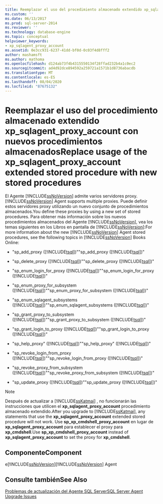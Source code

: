 ```yaml
---
title: Reemplazar el uso del procedimiento almacenado extendido xp_sqlagent_proxy_account por los procedimientos almacenados nuevos | Microsoft Docs
ms.custom: ''
ms.date: 06/13/2017
ms.prod: sql-server-2014
ms.reviewer: ''
ms.technology: database-engine
ms.topic: conceptual
helpviewer_keywords:
- xp_sqlagent_proxy_account
ms.assetid: 0e3cc931-6237-41dd-bf0d-0c03f4d8fff2
author: mashamsft
ms.author: mathoma
ms.openlocfilehash: d124ab73f4b4315550134f28ffad232b4a1c0ec2
ms.sourcegitcommit: ad4d92dce894592a259721a1571b1d8736abacdb
ms.translationtype: MT
ms.contentlocale: es-ES
ms.lasthandoff: 08/04/2020
ms.locfileid: "87675132"
---
```

# <a name="replace-usage-of-the-xp_sqlagent_proxy_account-extended-stored-procedure-with-new-stored-procedures"></a><span data-ttu-id="9a591-102">Reemplazar el uso del procedimiento almacenado extendido xp_sqlagent_proxy_account con nuevos procedimientos almacenados</span><span class="sxs-lookup"><span data-stu-id="9a591-102">Replace usage of the xp_sqlagent_proxy_account extended stored procedure with new stored procedures</span></span>
  <span data-ttu-id="9a591-103">El Agente [!INCLUDE[ssNoVersion](../../includes/ssnoversion-md.md)] admite varios servidores proxy.</span><span class="sxs-lookup"><span data-stu-id="9a591-103">[!INCLUDE[ssNoVersion](../../includes/ssnoversion-md.md)] Agent supports multiple proxies.</span></span> <span data-ttu-id="9a591-104">Puede definir estos servidores proxy utilizando un nuevo conjunto de procedimientos almacenados.</span><span class="sxs-lookup"><span data-stu-id="9a591-104">You define these proxies by using a new set of stored procedures.</span></span> <span data-ttu-id="9a591-105">Para obtener más información sobre los nuevos procedimientos almacenados del Agente [!INCLUDE[ssNoVersion](../../includes/ssnoversion-md.md)], vea los temas siguientes en los Libros en pantalla de [!INCLUDE[ssNoVersion](../../includes/ssnoversion-md.md)]:</span><span class="sxs-lookup"><span data-stu-id="9a591-105">For more information about the new [!INCLUDE[ssNoVersion](../../includes/ssnoversion-md.md)] Agent stored procedures, see the following topics in [!INCLUDE[ssNoVersion](../../includes/ssnoversion-md.md)] Books Online:</span></span>  
  
-   <span data-ttu-id="9a591-106">"sp_add_proxy ([!INCLUDE[tsql](../../includes/tsql-md.md)])"</span><span class="sxs-lookup"><span data-stu-id="9a591-106">"sp_add_proxy ([!INCLUDE[tsql](../../includes/tsql-md.md)])"</span></span>  
  
-   <span data-ttu-id="9a591-107">"sp_delete_proxy ([!INCLUDE[tsql](../../includes/tsql-md.md)])"</span><span class="sxs-lookup"><span data-stu-id="9a591-107">"sp_delete_proxy ([!INCLUDE[tsql](../../includes/tsql-md.md)])"</span></span>  
  
-   <span data-ttu-id="9a591-108">"sp_enum_login_for_proxy ([!INCLUDE[tsql](../../includes/tsql-md.md)])"</span><span class="sxs-lookup"><span data-stu-id="9a591-108">"sp_enum_login_for_proxy ([!INCLUDE[tsql](../../includes/tsql-md.md)])"</span></span>  
  
-   <span data-ttu-id="9a591-109">"sp_enum_proxy_for_subsystem ([!INCLUDE[tsql](../../includes/tsql-md.md)])"</span><span class="sxs-lookup"><span data-stu-id="9a591-109">"sp_enum_proxy_for_subsystem ([!INCLUDE[tsql](../../includes/tsql-md.md)])"</span></span>  
  
-   <span data-ttu-id="9a591-110">"sp_enum_sqlagent_subsystems ([!INCLUDE[tsql](../../includes/tsql-md.md)])"</span><span class="sxs-lookup"><span data-stu-id="9a591-110">"sp_enum_sqlagent_subsystems ([!INCLUDE[tsql](../../includes/tsql-md.md)])"</span></span>  
  
-   <span data-ttu-id="9a591-111">"sp_grant_proxy_to_subsystem ([!INCLUDE[tsql](../../includes/tsql-md.md)])"</span><span class="sxs-lookup"><span data-stu-id="9a591-111">"sp_grant_proxy_to_subsystem ([!INCLUDE[tsql](../../includes/tsql-md.md)])"</span></span>  
  
-   <span data-ttu-id="9a591-112">"sp_grant_login_to_proxy ([!INCLUDE[tsql](../../includes/tsql-md.md)])"</span><span class="sxs-lookup"><span data-stu-id="9a591-112">"sp_grant_login_to_proxy ([!INCLUDE[tsql](../../includes/tsql-md.md)])"</span></span>  
  
-   <span data-ttu-id="9a591-113">"sp_help_proxy" ([!INCLUDE[tsql](../../includes/tsql-md.md)])"</span><span class="sxs-lookup"><span data-stu-id="9a591-113">"sp_help_proxy" ([!INCLUDE[tsql](../../includes/tsql-md.md)])"</span></span>  
  
-   <span data-ttu-id="9a591-114">"sp_revoke_login_from_proxy ([!INCLUDE[tsql](../../includes/tsql-md.md)])"</span><span class="sxs-lookup"><span data-stu-id="9a591-114">"sp_revoke_login_from_proxy ([!INCLUDE[tsql](../../includes/tsql-md.md)])"</span></span>  
  
-   <span data-ttu-id="9a591-115">"sp_revoke_proxy_from_subsystem ([!INCLUDE[tsql](../../includes/tsql-md.md)])"</span><span class="sxs-lookup"><span data-stu-id="9a591-115">"sp_revoke_proxy_from_subsystem ([!INCLUDE[tsql](../../includes/tsql-md.md)])"</span></span>  
  
-   <span data-ttu-id="9a591-116">"sp_update_proxy ([!INCLUDE[tsql](../../includes/tsql-md.md)])"</span><span class="sxs-lookup"><span data-stu-id="9a591-116">"sp_update_proxy ([!INCLUDE[tsql](../../includes/tsql-md.md)])"</span></span>  
  
> [!NOTE]  
>  <span data-ttu-id="9a591-117">Después de actualizar a [!INCLUDE[ssKatmai](../../includes/sskatmai-md.md)] , no funcionarán las instrucciones que utilicen el **xp_sqlagent_proxy_account** procedimiento almacenado extendido.</span><span class="sxs-lookup"><span data-stu-id="9a591-117">After you upgrade to [!INCLUDE[ssKatmai](../../includes/sskatmai-md.md)], any statements that use the **xp_sqlagent_proxy_account** extended stored procedure will not work.</span></span> <span data-ttu-id="9a591-118">Use **sp_xp_cmdshell_proxy_account** en lugar de **xp_sqlagent_proxy_account** para establecer el proxy para **xp_cmdshell**.</span><span class="sxs-lookup"><span data-stu-id="9a591-118">Use **sp_xp_cmdshell_proxy_account** instead of **xp_sqlagent_proxy_account** to set the proxy for **xp_cmdshell**.</span></span>  
  
## <a name="component"></a><span data-ttu-id="9a591-119">Componente</span><span class="sxs-lookup"><span data-stu-id="9a591-119">Component</span></span>  
 <span data-ttu-id="9a591-120">e[!INCLUDE[ssNoVersion](../../includes/ssnoversion-md.md)]</span><span class="sxs-lookup"><span data-stu-id="9a591-120">[!INCLUDE[ssNoVersion](../../includes/ssnoversion-md.md)] Agent</span></span>  
  
## <a name="see-also"></a><span data-ttu-id="9a591-121">Consulte también</span><span class="sxs-lookup"><span data-stu-id="9a591-121">See Also</span></span>  
 [<span data-ttu-id="9a591-122">Problemas de actualización del Agente SQL Server</span><span class="sxs-lookup"><span data-stu-id="9a591-122">SQL Server Agent Upgrade Issues</span></span>](../../../2014/sql-server/install/sql-server-agent-upgrade-issues.md)  
  
  
